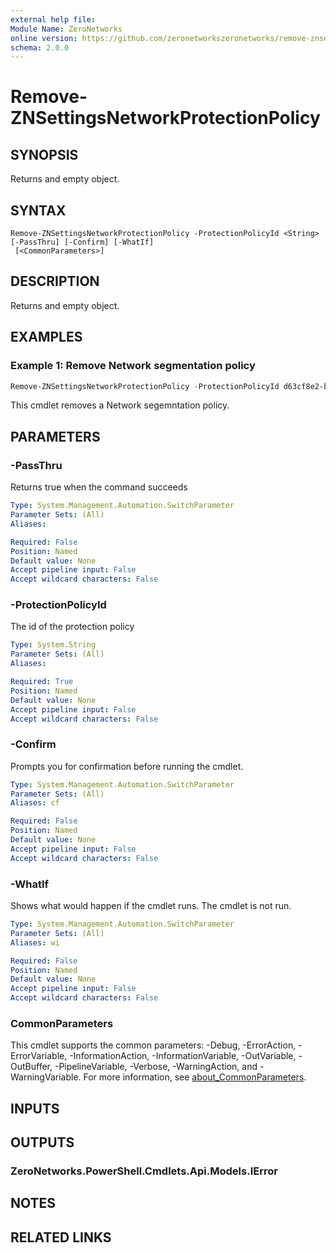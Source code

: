 ```yaml
---
external help file:
Module Name: ZeroNetworks
online version: https://github.com/zeronetworkszeronetworks/remove-znsettingsnetworkprotectionpolicy
schema: 2.0.0
---
```


# Remove-ZNSettingsNetworkProtectionPolicy

## SYNOPSIS
Returns and empty object.

## SYNTAX

```
Remove-ZNSettingsNetworkProtectionPolicy -ProtectionPolicyId <String> [-PassThru] [-Confirm] [-WhatIf]
 [<CommonParameters>]
```

## DESCRIPTION
Returns and empty object.

## EXAMPLES

### Example 1: Remove Network segmentation policy
```powershell
Remove-ZNSettingsNetworkProtectionPolicy -ProtectionPolicyId d63cf8e2-b21e-4097-98f3-137549de62c1
```

This cmdlet removes a Network segemntation policy.

## PARAMETERS

### -PassThru
Returns true when the command succeeds

```yaml
Type: System.Management.Automation.SwitchParameter
Parameter Sets: (All)
Aliases:

Required: False
Position: Named
Default value: None
Accept pipeline input: False
Accept wildcard characters: False
```

### -ProtectionPolicyId
The id of the protection policy

```yaml
Type: System.String
Parameter Sets: (All)
Aliases:

Required: True
Position: Named
Default value: None
Accept pipeline input: False
Accept wildcard characters: False
```

### -Confirm
Prompts you for confirmation before running the cmdlet.

```yaml
Type: System.Management.Automation.SwitchParameter
Parameter Sets: (All)
Aliases: cf

Required: False
Position: Named
Default value: None
Accept pipeline input: False
Accept wildcard characters: False
```

### -WhatIf
Shows what would happen if the cmdlet runs.
The cmdlet is not run.

```yaml
Type: System.Management.Automation.SwitchParameter
Parameter Sets: (All)
Aliases: wi

Required: False
Position: Named
Default value: None
Accept pipeline input: False
Accept wildcard characters: False
```

### CommonParameters
This cmdlet supports the common parameters: -Debug, -ErrorAction, -ErrorVariable, -InformationAction, -InformationVariable, -OutVariable, -OutBuffer, -PipelineVariable, -Verbose, -WarningAction, and -WarningVariable. For more information, see [about_CommonParameters](http://go.microsoft.com/fwlink/?LinkID=113216).

## INPUTS

## OUTPUTS

### ZeroNetworks.PowerShell.Cmdlets.Api.Models.IError

## NOTES

## RELATED LINKS

